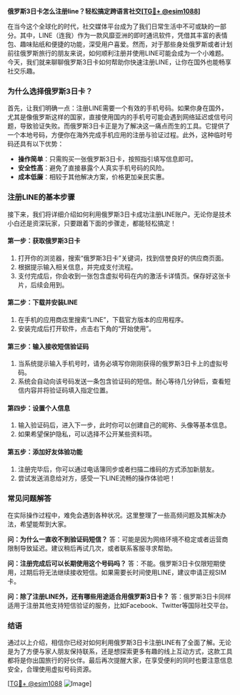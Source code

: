 **俄罗斯3日卡怎么注册line？轻松搞定跨语言社交[[TG💪+ @esim1088](https://t.me/s/esim1088)]**

在当今这个全球化的时代，社交媒体平台成为了我们日常生活中不可或缺的一部分。其中，LINE（连我）作为一款风靡亚洲的即时通讯软件，凭借其丰富的表情包、趣味贴纸和便捷的功能，深受用户喜爱。然而，对于那些身处俄罗斯或者计划前往俄罗斯旅行的朋友来说，如何顺利注册并使用LINE可能会成为一个小难题。今天，我们就来聊聊俄罗斯3日卡如何帮助你快速注册LINE，让你在国外也能畅享社交乐趣。

### **为什么选择俄罗斯3日卡？**

首先，让我们明确一点：注册LINE需要一个有效的手机号码。如果你身在国外，尤其是像俄罗斯这样的国家，直接使用国内的手机号可能会遇到网络延迟或信号问题，导致验证失败。而俄罗斯3日卡正是为了解决这一痛点而生的工具。它提供了一个本地号码，方便你在海外完成手机应用的注册与验证过程。此外，这种临时号码还具有以下优势：

- **操作简单**：只需购买一张俄罗斯3日卡，按照指引填写信息即可。
- **安全性高**：避免了直接暴露个人真实手机号码的风险。
- **成本低廉**：相较于其他解决方案，价格更加亲民实惠。

### **注册LINE的基本步骤**

接下来，我们将详细介绍如何利用俄罗斯3日卡成功注册LINE账户。无论你是技术小白还是资深玩家，只要跟着下面的步骤走，都能轻松搞定！

#### **第一步：获取俄罗斯3日卡**
1. 打开你的浏览器，搜索“俄罗斯3日卡”关键词，找到信誉良好的供应商页面。
2. 根据提示输入相关信息，并完成支付流程。
3. 支付完成后，你会收到一张包含虚拟号码在内的激活卡详情页。保存好这张卡片，后续会用到。

#### **第二步：下载并安装LINE**
1. 在手机的应用商店里搜索“LINE”，下载官方版本的应用程序。
2. 安装完成后打开软件，点击右下角的“开始使用”。

#### **第三步：输入接收短信验证码**
1. 当系统提示输入手机号时，请务必填写你刚刚获得的俄罗斯3日卡上的虚拟号码。
2. 系统会自动向该号码发送一条包含验证码的短信。耐心等待几分钟后，查看短信内容并将验证码填入指定位置。

#### **第四步：设置个人信息**
1. 输入验证码后，进入下一步，此时你可以创建自己的昵称、头像等基本信息。
2. 如果希望保护隐私，可以选择不公开某些资料项。

#### **第五步：添加好友体验功能**
1. 注册完毕后，你可以通过电话簿同步或者扫描二维码的方式添加新朋友。
2. 尝试发送消息给对方，感受一下LINE流畅的操作体验吧！

### **常见问题解答**

在实际操作过程中，难免会遇到各种状况。这里整理了一些高频问题及其解决办法，希望能帮到大家。

**问：为什么一直收不到验证码短信？**
答：可能是因为网络环境不稳定或者运营商限制导致延迟。建议稍后再试几次，或者联系客服寻求帮助。

**问：注册完成后可以长期使用这个号码吗？**
答：不能。俄罗斯3日卡仅限短期使用，过期后将无法继续接收短信。如果需要长时间使用LINE，建议申请正规SIM卡。

**问：除了注册LINE外，还有哪些用途适合用俄罗斯3日卡？**
答：俄罗斯3日卡同样适用于注册其他支持短信验证的服务，比如Facebook、Twitter等国际社交平台。

### **结语**

通过以上介绍，相信你已经对如何利用俄罗斯3日卡注册LINE有了全面了解。无论是为了方便与家人朋友保持联系，还是想探索更多有趣的线上互动方式，这款工具都将是你出国旅行的好伙伴。最后再次提醒大家，在享受便利的同时也要注意信息安全，合理使用虚拟号码资源。

[[TG💪+ @esim1088](https://t.me/s/esim1088) ![Image](https://i.postimg.cc/4NQfJmqS/Snipaste-2025-05-13-00-14-12.png)]